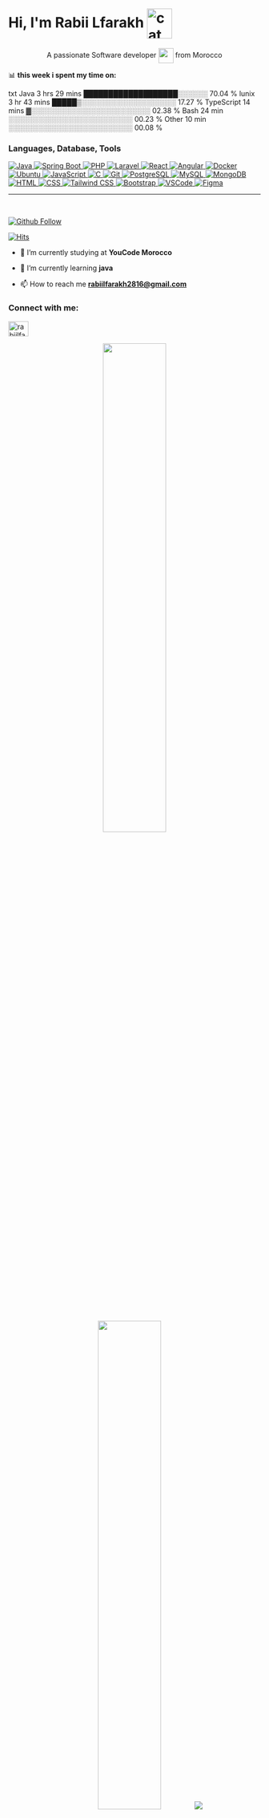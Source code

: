 <h1 align="left">Hi, I'm Rabii Lfarakh
<img src="https://emojis.slackmojis.com/emojis/images/1643509834/36299/black-cat.gif?1643509834" width="50" height="60" align="center"  alt="cat"/>
</h1>
<p align="center">A passionate Software developer <img src="https://media.giphy.com/media/WUlplcMpOCEmTGBtBW/giphy.gif" width="30px" style="vertical-align: middle;">  from Morocco</p>





📊 **this week i spent my time on:**
<!--START_SECTION:waka-->

txt
Java         3 hrs 29 mins   ███████████████████░░░░░░   70.04 %
lunix        3 hr 43 mins    █████▒░░░░░░░░░░░░░░░░░░░   17.27 %
TypeScript   14 mins         ▓░░░░░░░░░░░░░░░░░░░░░░░░   02.38 %
Bash         24 min          ░░░░░░░░░░░░░░░░░░░░░░░░░   00.23 %
Other        10 min          ░░░░░░░░░░░░░░░░░░░░░░░░░   00.08 %


<!--END_SECTION:waka-->



<h3 align="left">Languages, Database, Tools</h3>
<p>
  <a href="https://www.java.com">
    <img src="https://skillicons.dev/icons?i=java" alt="Java" />
  </a>
  <a href="https://spring.io/projects/spring-boot">
    <img src="https://skillicons.dev/icons?i=spring" alt="Spring Boot" />
  </a>
  <a href="https://www.php.net">
    <img src="https://skillicons.dev/icons?i=php" alt="PHP" />
  </a>
  <a href="https://laravel.com">
    <img src="https://skillicons.dev/icons?i=laravel" alt="Laravel" />
  </a>
  <a href="https://reactjs.org">
    <img src="https://skillicons.dev/icons?i=react" alt="React" />
  </a>
  <a href="https://angular.io">
    <img src="https://skillicons.dev/icons?i=angular" alt="Angular" />
  </a>
  <a href="https://www.docker.com">
    <img src="https://skillicons.dev/icons?i=docker" alt="Docker" />
  </a>
  <a href="https://ubuntu.com">
    <img src="https://skillicons.dev/icons?i=linux" alt="Ubuntu" />
  </a>
  <a href="https://www.javascript.com">
    <img src="https://skillicons.dev/icons?i=js" alt="JavaScript" />
  </a>
  <a href="https://en.wikipedia.org/wiki/C_(programming_language)">
    <img src="https://skillicons.dev/icons?i=c" alt="C" />
  </a>
  <a href="https://git-scm.com">
    <img src="https://skillicons.dev/icons?i=git" alt="Git" />
  </a>
  <a href="https://www.postgresql.org">
    <img src="https://skillicons.dev/icons?i=postgres" alt="PostgreSQL" />
  </a>
  <a href="https://www.mysql.com">
    <img src="https://skillicons.dev/icons?i=mysql" alt="MySQL" />
  </a>
  <a href="https://www.mongodb.com">
    <img src="https://skillicons.dev/icons?i=mongodb" alt="MongoDB" />
  </a>
  <a href="https://developer.mozilla.org/en-US/docs/Web/HTML">
    <img src="https://skillicons.dev/icons?i=html" alt="HTML" />
  </a>
  <a href="https://developer.mozilla.org/en-US/docs/Web/CSS">
    <img src="https://skillicons.dev/icons?i=css" alt="CSS" />
  </a>
  <a href="https://tailwindcss.com">
    <img src="https://skillicons.dev/icons?i=tailwind" alt="Tailwind CSS" />
  </a>
  <a href="https://getbootstrap.com">
    <img src="https://skillicons.dev/icons?i=bootstrap" alt="Bootstrap" />
  </a>
  <a href="https://code.visualstudio.com">
    <img src="https://skillicons.dev/icons?i=vscode" alt="VSCode" />
  </a>
  <a href="https://www.figma.com">
    <img src="https://skillicons.dev/icons?i=figma" alt="Figma" />
  </a>
</p>

<hr/>

<br/>

[![Github Follow](https://img.shields.io/github/followers/rabiilfarakh?label=Follow%20Me&style=social)](https://github.com/rabiilfarakh)

[![Hits](https://hits.seeyoufarm.com/api/count/incr/badge.svg?url=https%3A%2F%2Fgithub.com%2Frabiilfarakh&count_bg=%2379C83D&title_bg=%23555555&icon=java.svg&icon_color=%23FFFFFF&title=hits&edge_flat=false)](https://hits.seeyoufarm.com)


- 🔭 I’m currently studying at **YouCode Morocco**

- 🌱 I’m currently learning **java**

- 📫 How to reach me **rabiilfarakh2816@gmail.com**

<h3 align="left">Connect with me:</h3>
<p align="left">
  <a href="https://linkedin.com/in/rabii-lfarakh-53466723a/" target="blank">
    <img align="center" src="https://raw.githubusercontent.com/rahuldkjain/github-profile-readme-generator/master/src/images/icons/Social/linked-in-alt.svg" alt="rabiilfarakh" height="30" width="40" />
  </a>
</p>

<p align="center">
  <img height="50%" width="auto" src="https://github-readme-stats.vercel.app/api?username=rabiilfarakh&show_icons=true&count_private=true&theme=darcula&hide_border=true&hide=issues,contribs&bg_color=00000000">
  <img height="50%" width="auto" src="https://github-readme-stats.vercel.app/api/top-langs/?username=rabiilfarakh&layout=compact&hide_border=true&theme=darcula&bg_color=00000000&langs_count=6&hide=python,javascript,html,css,php&exclude_repo=Pacman-AI">
  <img src="https://github-readme-streak-stats.herokuapp.com?user=rabiilfarakh&theme=darcula&hide_border=true&background=FFFFFF00">
  <br>
  <br>
  <a href="https://www.buymeacoffee.com/rabiilfarakh"> <img align="center" src="https://cdn.buymeacoffee.com/buttons/v2/default-orange.png" height="50" width="210" alt="rabiilfarakh" /></a>
</p>


